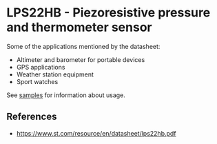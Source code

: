 ﻿# LPS22HB - Piezoresistive pressure and thermometer sensor

Some of the applications mentioned by the datasheet:
- Altimeter and barometer for portable devices
- GPS applications
- Weather station equipment
- Sport watches

See [samples](samples/README.md) for information about usage.

## References

- https://www.st.com/resource/en/datasheet/lps22hb.pdf
